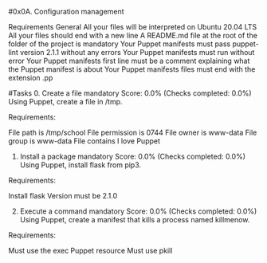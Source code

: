 #0x0A. Configuration management

Requirements
General
All your files will be interpreted on Ubuntu 20.04 LTS
All your files should end with a new line
A README.md file at the root of the folder of the project is mandatory
Your Puppet manifests must pass puppet-lint version 2.1.1 without any errors
Your Puppet manifests must run without error
Your Puppet manifests first line must be a comment explaining what the Puppet manifest is about
Your Puppet manifests files must end with the extension .pp

#Tasks
0. Create a file
mandatory
Score: 0.0% (Checks completed: 0.0%)
Using Puppet, create a file in /tmp.

Requirements:

File path is /tmp/school
File permission is 0744
File owner is www-data
File group is www-data
File contains I love Puppet

1. Install a package
mandatory
Score: 0.0% (Checks completed: 0.0%)
Using Puppet, install flask from pip3.

Requirements:

Install flask
Version must be 2.1.0

2. Execute a command
mandatory
Score: 0.0% (Checks completed: 0.0%)
Using Puppet, create a manifest that kills a process named killmenow.

Requirements:

Must use the exec Puppet resource
Must use pkill

